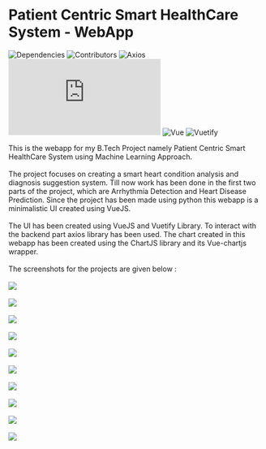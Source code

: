 # Patient Centric Smart HealthCare System - WebApp
![Dependencies](https://img.shields.io/david/Abhishek-Kathayat/pcshs_webapp) 
![Contributors](https://img.shields.io/github/contributors/Abhishek-Kathayat/pcshs_webapp)
![Axios](https://img.shields.io/github/package-json/dependency-version/Abhishek-Kathayat/pcshs_webapp/axios)
![Chartjs](https://img.shields.io/github/package-json/dependency-version/Abhishek-Kathayat/pcshs_webapp/chart.js?color=%23FE777B)
![Vue](https://img.shields.io/github/package-json/dependency-version/Abhishek-Kathayat/pcshs_webapp/vue?color=%2341B883)
![Vuetify](https://img.shields.io/github/package-json/dependency-version/Abhishek-Kathayat/pcshs_webapp/vuetify)

This is the webapp for my B.Tech Project namely Patient Centric Smart HealthCare System using Machine Learning Approach.<br/><br/>
The project focuses on creating a smart heart condition analysis and diagnosis suggestion system. Till now work has been done in the first two parts of the project, which are Arrhythmia Detection and Heart Disease Prediction. Since the project has been made using python this webapp is a minimalistic UI created using VueJS.<br/><br/>
The UI has been created using VueJS and Vuetify Library. To interact with the backend part axios library has been used. The chart created in this webapp has been created using the ChartJS library and its Vue-chartjs wrapper.<br/><br/>
The screenshots for the projects are given below : <br/><br/>
<img src="https://github.com/Abhishek-Kathayat/pcshs_webapp/blob/master/screenshots/FirstPage_1.png"/><br/><br/>
<img src="https://github.com/Abhishek-Kathayat/pcshs_webapp/blob/master/screenshots/FirstPage_2.png"/><br/><br/>
<img src="https://github.com/Abhishek-Kathayat/pcshs_webapp/blob/master/screenshots/FirstPage_3.png"/><br/><br/>
<img src="https://github.com/Abhishek-Kathayat/pcshs_webapp/blob/master/screenshots/FirstPage_4.png"/><br/><br/>
<img src="https://github.com/Abhishek-Kathayat/pcshs_webapp/blob/master/screenshots/SecondPage.png"/><br/><br/>
<img src="https://github.com/Abhishek-Kathayat/pcshs_webapp/blob/master/screenshots/ThirdPage_1.png"/><br/><br/>
<img src="https://github.com/Abhishek-Kathayat/pcshs_webapp/blob/master/screenshots/ThirdPage_2.png"/><br/><br/>
<img src="https://github.com/Abhishek-Kathayat/pcshs_webapp/blob/master/screenshots/FourthPage_1.png"/><br/><br/>
<img src="https://github.com/Abhishek-Kathayat/pcshs_webapp/blob/master/screenshots/FourthPage_2.png"/><br/><br/>
<img src="https://github.com/Abhishek-Kathayat/pcshs_webapp/blob/master/screenshots/FifthPage.png"/>
